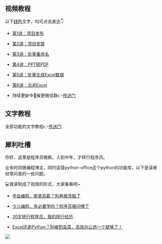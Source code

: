 

## 视频教程

以下[绿色](https://mp.weixin.qq.com/s/_01V8I7rVkgvIIo7ygwwQA)文字，均可点击直达👇

- [第1讲：项目发布](https://www.bilibili.com/video/BV1pT4y1k7FH)

- [第2讲：项目安装](https://www.bilibili.com/video/BV1Q44y1u7rV)

- [第3讲：批量重命名](https://www.bilibili.com/video/BV12r4y187Yj)

- [第4讲：PPT转PDF](https://www.bilibili.com/video/BV17Y411c792)

- [第5讲：批量生成Excel数据](https://www.bilibili.com/video/BV1wr4y1b7uk)

- [第6讲：合并Excel](https://www.bilibili.com/video/BV1714y147Ao)

- 持续更新中🚀催更微信群👉[传送门](http://www.python4office.cn/wechat-group/)


## 文字教程

全部功能的文字教程👉[传送门](https://www.python-office.com/guide/allFunc.html)

## 犀利吐槽

你好，这里是程序员晚枫，人到中年，才转行程序员。

业余时间做编程博主，同时运营python-office这个python的功能库，以下是读者经常问我的一些问题。

💻我录制成了视频的形式，大家看看吧~

- [学会编程，能拿高薪？别再被洗脑了](https://www.bilibili.com/video/BV19d4y197EP?spm_id_from=333.999.0.0)

- [少儿编程，有必要学吗？程序员被问懵了](https://mbd.baidu.com/newspage/data/videolanding?nid=sv_5531201104035387002&sourceFrom=homepage)

- [30岁转行程序员，我的转行经历](https://www.bilibili.com/video/BV1Nr4y1B76X?spm_id_from=333.999.0.0)

- [Excel还是Python？别被割韭菜，高效办公选一个就够了！](https://mp.weixin.qq.com/s/rMsMpSdQHqS3Q9eSsA0VeA)

![](https://www.python-office.com/api/img-cdn/python-office/find_excel_data/group.jpg)
